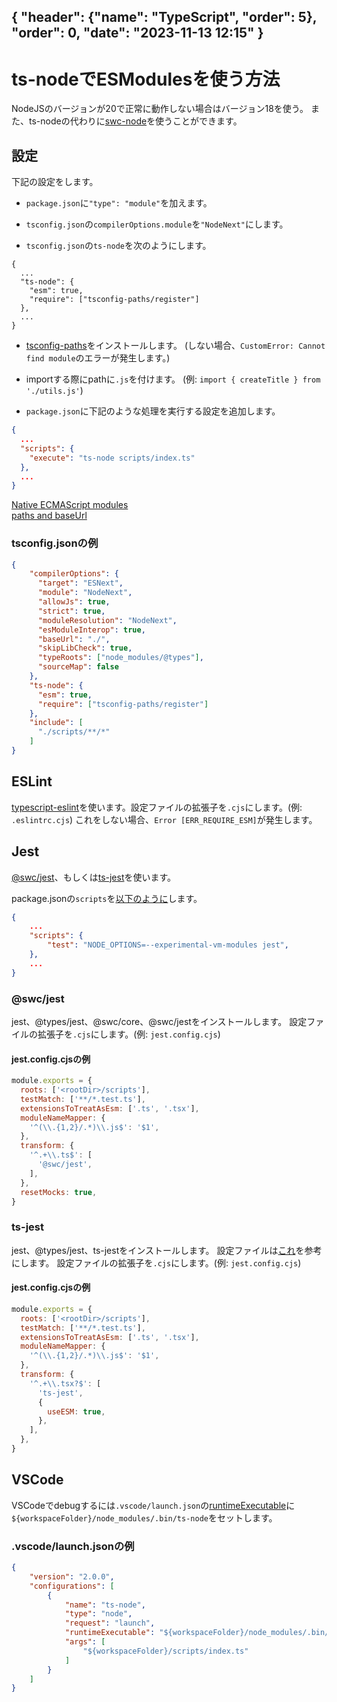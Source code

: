 { "header": {"name": "TypeScript", "order": 5}, "order": 0, "date": "2023-11-13 12:15" }
---
# ts-nodeでESModulesを使う方法

NodeJSのバージョンが20で正常に動作しない場合はバージョン18を使う。
また、ts-nodeの代わりに[swc-node](https://japanese-document.github.io/tips/2023/typescript-swc-node-esmodules.html)を使うことができます。

## 設定

下記の設定をします。

* `package.json`に`"type": "module"`を加えます。

* `tsconfig.json`の`compilerOptions.module`を`"NodeNext"`にします。

* `tsconfig.json`の`ts-node`を次のようにします。
```
{
  ...
  "ts-node": {
    "esm": true,
    "require": ["tsconfig-paths/register"]
  },
  ...
}
```

* [tsconfig-paths](https://github.com/dividab/tsconfig-paths)をインストールします。
(しない場合、`CustomError: Cannot find module`のエラーが発生します。)

* importする際にpathに`.js`を付けます。
(例: `import { createTitle } from './utils.js'`)

* `package.json`に下記のような処理を実行する設定を追加します。

```json
{
  ...
  "scripts": {
    "execute": "ts-node scripts/index.ts"
  },
  ...
}
```

[Native ECMAScript modules](https://typestrong.org/ts-node/docs/imports#native-ecmascript-modules)  
[paths and baseUrl](https://typestrong.org/ts-node/docs/paths/)

### tsconfig.jsonの例

```json
{
    "compilerOptions": {
      "target": "ESNext",
      "module": "NodeNext",
      "allowJs": true,
      "strict": true,
      "moduleResolution": "NodeNext",
      "esModuleInterop": true,
      "baseUrl": "./",
      "skipLibCheck": true,
      "typeRoots": ["node_modules/@types"],
      "sourceMap": false
    },
    "ts-node": {
      "esm": true,
      "require": ["tsconfig-paths/register"]
    },
    "include": [
      "./scripts/**/*"
    ]
}
```

## ESLint

[typescript-eslint](https://typescript-eslint.io/)を使います。設定ファイルの拡張子を`.cjs`にします。(例: `.eslintrc.cjs`)
これをしない場合、`Error [ERR_REQUIRE_ESM]`が発生します。

## Jest

[@swc/jest](https://github.com/swc-project/jest)、もしくは[ts-jest](https://kulshekhar.github.io/ts-jest/)を使います。

package.jsonの`scripts`を[以下のように](https://jestjs.io/docs/ecmascript-modules)します。

```json
{
    ...
    "scripts": {
        "test": "NODE_OPTIONS=--experimental-vm-modules jest",
    },
    ...
}
```

### @swc/jest

jest、@types/jest、@swc/core、@swc/jestをインストールします。
設定ファイルの拡張子を`.cjs`にします。(例: `jest.config.cjs`)

#### jest.config.cjsの例

```js
module.exports = {
  roots: ['<rootDir>/scripts'],
  testMatch: ['**/*.test.ts'],
  extensionsToTreatAsEsm: ['.ts', '.tsx'],
  moduleNameMapper: {
    '^(\\.{1,2}/.*)\\.js$': '$1',
  },
  transform: {
    '^.+\\.ts$': [
      '@swc/jest',
    ],
  },
  resetMocks: true,
}
```

### ts-jest

jest、@types/jest、ts-jestをインストールします。
設定ファイルは[これ](https://kulshekhar.github.io/ts-jest/docs/guides/esm-support#manual-configuration)を参考にします。
設定ファイルの拡張子を`.cjs`にします。(例: `jest.config.cjs`)

#### jest.config.cjsの例

```js
module.exports = {
  roots: ['<rootDir>/scripts'],
  testMatch: ['**/*.test.ts'],
  extensionsToTreatAsEsm: ['.ts', '.tsx'],
  moduleNameMapper: {
    '^(\\.{1,2}/.*)\\.js$': '$1',
  },
  transform: {
    '^.+\\.tsx?$': [
      'ts-jest',
      {
        useESM: true,
      },
    ],
  },
}
```

## VSCode

VSCodeでdebugするには`.vscode/launch.json`の[runtimeExecutable](https://code.visualstudio.com/docs/nodejs/nodejs-debugging#_launch-configuration-attributes)に`${workspaceFolder}/node_modules/.bin/ts-node`をセットします。

### .vscode/launch.jsonの例

```json
{
    "version": "2.0.0",
    "configurations": [
        {
            "name": "ts-node",
            "type": "node",
            "request": "launch",
            "runtimeExecutable": "${workspaceFolder}/node_modules/.bin/ts-node",
            "args": [
                "${workspaceFolder}/scripts/index.ts"
            ]
        }
    ]
}
```